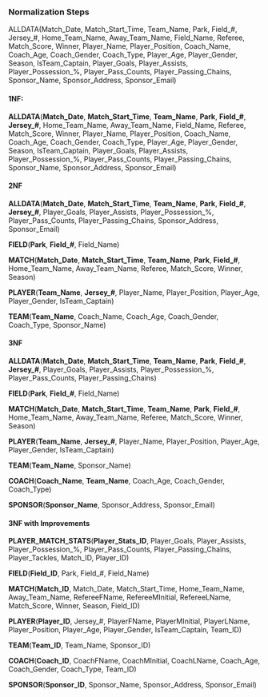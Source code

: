 ### Normalization Steps

ALLDATA(Match_Date, Match_Start_Time, Team_Name, Park, Field_#, Jersey_#, Home_Team_Name, Away_Team_Name, Field_Name, Referee, Match_Score, Winner, Player_Name, Player_Position, Coach_Name, Coach_Age, Coach_Gender, Coach_Type, Player_Age, Player_Gender, Season, IsTeam_Captain, Player_Goals, Player_Assists, Player_Possession_%, Player_Pass_Counts, Player_Passing_Chains, Sponsor_Name, Sponsor_Address, Sponsor_Email)

#### 1NF:
**ALLDATA**(**Match_Date**, **Match_Start_Time**, **Team_Name**, **Park**, **Field_#**, **Jersey_#**, Home_Team_Name, Away_Team_Name, Field_Name, Referee, Match_Score, Winner, Player_Name, Player_Position, Coach_Name, Coach_Age, Coach_Gender, Coach_Type, Player_Age, Player_Gender, Season, IsTeam_Captain, Player_Goals, Player_Assists, Player_Possession_%, Player_Pass_Counts, Player_Passing_Chains, Sponsor_Name, Sponsor_Address, Sponsor_Email)

#### 2NF
**ALLDATA**(**Match_Date**, **Match_Start_Time**, **Team_Name**, **Park**, **Field_#**, **Jersey_#**, Player_Goals, Player_Assists, Player_Possession_%, Player_Pass_Counts, Player_Passing_Chains, Sponsor_Address, Sponsor_Email)

**FIELD**(**Park**, **Field_#**, Field_Name)

**MATCH**(**Match_Date**, **Match_Start_Time**, **Team_Name**, **Park**, **Field_#**, Home_Team_Name, Away_Team_Name, Referee, Match_Score, Winner, Season)

**PLAYER**(**Team_Name**, **Jersey_#**, Player_Name, Player_Position, Player_Age, Player_Gender, IsTeam_Captain)

**TEAM**(**Team_Name**, Coach_Name, Coach_Age, Coach_Gender, Coach_Type, Sponsor_Name)

#### 3NF
**ALLDATA**(**Match_Date**, **Match_Start_Time**, **Team_Name**, **Park**, **Field_#**, **Jersey_#**, Player_Goals, Player_Assists, Player_Possession_%, Player_Pass_Counts, Player_Passing_Chains)

**FIELD**(**Park**, **Field_#**, Field_Name)

**MATCH**(**Match_Date**, **Match_Start_Time**, **Team_Name**, **Park**, **Field_#**, Home_Team_Name, Away_Team_Name, Referee, Match_Score, Winner, Season)

**PLAYER**(**Team_Name**, **Jersey_#**, Player_Name, Player_Position, Player_Age, Player_Gender, IsTeam_Captain)

**TEAM**(**Team_Name**, Sponsor_Name)

**COACH**(**Coach_Name**, **Team_Name**, Coach_Age, Coach_Gender, Coach_Type)

**SPONSOR**(**Sponsor_Name**, Sponsor_Address, Sponsor_Email)

#### 3NF with Improvements
**PLAYER_MATCH_STATS**(**Player_Stats_ID**, Player_Goals, Player_Assists, Player_Possession_%, Player_Pass_Counts, Player_Passing_Chains, Player_Tackles, Match_ID, Player_ID)

**FIELD**(**Field_ID**, Park, Field_#, Field_Name)

**MATCH**(**Match_ID**, Match_Date, Match_Start_Time, Home_Team_Name, Away_Team_Name, RefereeFName, RefereeMInitial, RefereeLName, Match_Score, Winner, Season, Field_ID)

**PLAYER**(**Player_ID**, Jersey_#, PlayerFName, PlayerMInitial, PlayerLName, Player_Position, Player_Age, Player_Gender, IsTeam_Captain, Team_ID)

**TEAM**(**Team_ID**, Team_Name, Sponsor_ID)

**COACH**(**Coach_ID**, CoachFName, CoachMInitial, CoachLName, Coach_Age, Coach_Gender, Coach_Type, Team_ID)

**SPONSOR**(**Sponsor_ID**, Sponsor_Name, Sponsor_Address, Sponsor_Email)
